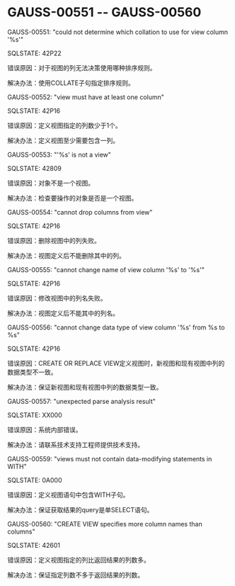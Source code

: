 # GAUSS-00551 -- GAUSS-00560

GAUSS-00551: "could not determine which collation to use for view column '%s'"

SQLSTATE: 42P22

错误原因：对于视图的列无法决策使用哪种排序规则。

解决办法：使用COLLATE子句指定排序规则。

GAUSS-00552: "view must have at least one column"

SQLSTATE: 42P16

错误原因：定义视图指定的列数少于1个。

解决办法：定义视图至少需要包含一列。

GAUSS-00553: "'%s' is not a view"

SQLSTATE: 42809

错误原因：对象不是一个视图。

解决办法：检查要操作的对象是否是一个视图。

GAUSS-00554: "cannot drop columns from view"

SQLSTATE: 42P16

错误原因：删除视图中的列失败。

解决办法：视图定义后不能删除其中的列。

GAUSS-00555: "cannot change name of view column '%s' to '%s'"

SQLSTATE: 42P16

错误原因：修改视图中的列名失败。

解决办法：视图定义后不能其中的列名。

GAUSS-00556: "cannot change data type of view column '%s' from %s to %s"

SQLSTATE: 42P16

错误原因：CREATE OR REPLACE VIEW定义视图时，新视图和现有视图中列的数据类型不一致。

解决办法：保证新视图和现有视图中列的数据类型一致。

GAUSS-00557: "unexpected parse analysis result"

SQLSTATE: XX000

错误原因：系统内部错误。

解决办法：请联系技术支持工程师提供技术支持。

GAUSS-00559: "views must not contain data-modifying statements in WITH"

SQLSTATE: 0A000

错误原因：定义视图语句中包含WITH子句。

解决办法：保证获取结果的query是单SELECT语句。

GAUSS-00560: "CREATE VIEW specifies more column names than columns"

SQLSTATE: 42601

错误原因：定义视图指定的列比返回结果的列数多。

解决办法：保证指定列数不多于返回结果的列数。
